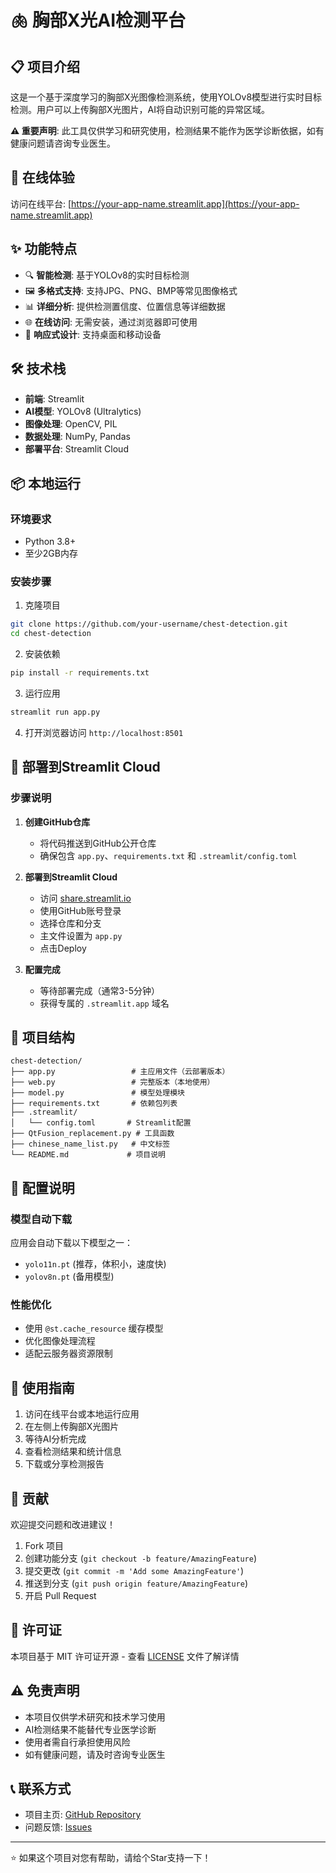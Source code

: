 # 🫁 胸部X光AI检测平台

## 📋 项目介绍

这是一个基于深度学习的胸部X光图像检测系统，使用YOLOv8模型进行实时目标检测。用户可以上传胸部X光图片，AI将自动识别可能的异常区域。

**⚠️ 重要声明**: 此工具仅供学习和研究使用，检测结果不能作为医学诊断依据，如有健康问题请咨询专业医生。

## 🚀 在线体验

访问在线平台: [https://your-app-name.streamlit.app](https://your-app-name.streamlit.app)

## ✨ 功能特点

- 🔍 **智能检测**: 基于YOLOv8的实时目标检测
- 🖼️ **多格式支持**: 支持JPG、PNG、BMP等常见图像格式
- 📊 **详细分析**: 提供检测置信度、位置信息等详细数据
- 🌐 **在线访问**: 无需安装，通过浏览器即可使用
- 📱 **响应式设计**: 支持桌面和移动设备

## 🛠️ 技术栈

- **前端**: Streamlit
- **AI模型**: YOLOv8 (Ultralytics)
- **图像处理**: OpenCV, PIL
- **数据处理**: NumPy, Pandas
- **部署平台**: Streamlit Cloud

## 📦 本地运行

### 环境要求

- Python 3.8+
- 至少2GB内存

### 安装步骤

1. 克隆项目
```bash
git clone https://github.com/your-username/chest-detection.git
cd chest-detection
```

2. 安装依赖
```bash
pip install -r requirements.txt
```

3. 运行应用
```bash
streamlit run app.py
```

4. 打开浏览器访问 `http://localhost:8501`

## 🚀 部署到Streamlit Cloud

### 步骤说明

1. **创建GitHub仓库**
   - 将代码推送到GitHub公开仓库
   - 确保包含 `app.py`、`requirements.txt` 和 `.streamlit/config.toml`

2. **部署到Streamlit Cloud**
   - 访问 [share.streamlit.io](https://share.streamlit.io)
   - 使用GitHub账号登录
   - 选择仓库和分支
   - 主文件设置为 `app.py`
   - 点击Deploy

3. **配置完成**
   - 等待部署完成（通常3-5分钟）
   - 获得专属的 `.streamlit.app` 域名

## 📁 项目结构

```
chest-detection/
├── app.py                 # 主应用文件（云部署版本）
├── web.py                 # 完整版本（本地使用）
├── model.py               # 模型处理模块
├── requirements.txt       # 依赖包列表
├── .streamlit/
│   └── config.toml       # Streamlit配置
├── QtFusion_replacement.py # 工具函数
├── chinese_name_list.py   # 中文标签
└── README.md             # 项目说明
```

## 🔧 配置说明

### 模型自动下载
应用会自动下载以下模型之一：
- `yolo11n.pt` (推荐，体积小，速度快)
- `yolov8n.pt` (备用模型)

### 性能优化
- 使用 `@st.cache_resource` 缓存模型
- 优化图像处理流程
- 适配云服务器资源限制

## 🎯 使用指南

1. 访问在线平台或本地运行应用
2. 在左侧上传胸部X光图片
3. 等待AI分析完成
4. 查看检测结果和统计信息
5. 下载或分享检测报告

## 🤝 贡献

欢迎提交问题和改进建议！

1. Fork 项目
2. 创建功能分支 (`git checkout -b feature/AmazingFeature`)
3. 提交更改 (`git commit -m 'Add some AmazingFeature'`)
4. 推送到分支 (`git push origin feature/AmazingFeature`)
5. 开启 Pull Request

## 📄 许可证

本项目基于 MIT 许可证开源 - 查看 [LICENSE](LICENSE) 文件了解详情

## ⚠️ 免责声明

- 本项目仅供学术研究和技术学习使用
- AI检测结果不能替代专业医学诊断
- 使用者需自行承担使用风险
- 如有健康问题，请及时咨询专业医生

## 📞 联系方式

- 项目主页: [GitHub Repository](https://github.com/your-username/chest-detection)
- 问题反馈: [Issues](https://github.com/your-username/chest-detection/issues)

---

⭐ 如果这个项目对您有帮助，请给个Star支持一下！ 